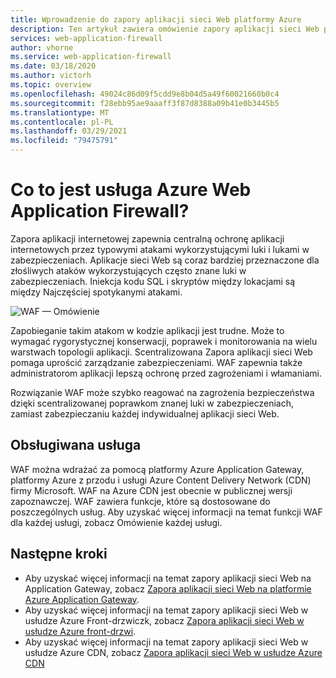 ```yaml
---
title: Wprowadzenie do zapory aplikacji sieci Web platformy Azure
description: Ten artykuł zawiera omówienie zapory aplikacji sieci Web platformy Azure (WAF)
services: web-application-firewall
author: vhorne
ms.service: web-application-firewall
ms.date: 03/18/2020
ms.author: victorh
ms.topic: overview
ms.openlocfilehash: 49024c86d09f5cdd9e8b04d5a49f60021660b0c4
ms.sourcegitcommit: f28ebb95ae9aaaff3f87d8388a09b41e0b3445b5
ms.translationtype: MT
ms.contentlocale: pl-PL
ms.lasthandoff: 03/29/2021
ms.locfileid: "79475791"
---
```

# <a name="what-is-azure-web-application-firewall"></a>Co to jest usługa Azure Web Application Firewall?

Zapora aplikacji internetowej zapewnia centralną ochronę aplikacji internetowych przez typowymi atakami wykorzystującymi luki i lukami w zabezpieczeniach. Aplikacje sieci Web są coraz bardziej przeznaczone dla złośliwych ataków wykorzystujących często znane luki w zabezpieczeniach. Iniekcja kodu SQL i skryptów między lokacjami są między Najczęściej spotykanymi atakami.

![WAF — Omówienie](media/overview/wafoverview.png)

Zapobieganie takim atakom w kodzie aplikacji jest trudne. Może to wymagać rygorystycznej konserwacji, poprawek i monitorowania na wielu warstwach topologii aplikacji. Scentralizowana Zapora aplikacji sieci Web pomaga uprościć zarządzanie zabezpieczeniami. WAF zapewnia także administratorom aplikacji lepszą ochronę przed zagrożeniami i włamaniami.

Rozwiązanie WAF może szybko reagować na zagrożenia bezpieczeństwa dzięki scentralizowanej poprawkom znanej luki w zabezpieczeniach, zamiast zabezpieczaniu każdej indywidualnej aplikacji sieci Web.

## <a name="supported-service"></a>Obsługiwana usługa

WAF można wdrażać za pomocą platformy Azure Application Gateway, platformy Azure z przodu i usługi Azure Content Delivery Network (CDN) firmy Microsoft. WAF na Azure CDN jest obecnie w publicznej wersji zapoznawczej.  WAF zawiera funkcje, które są dostosowane do poszczególnych usług. Aby uzyskać więcej informacji na temat funkcji WAF dla każdej usługi, zobacz Omówienie każdej usługi.

## <a name="next-steps"></a>Następne kroki

- Aby uzyskać więcej informacji na temat zapory aplikacji sieci Web na Application Gateway, zobacz [Zapora aplikacji sieci Web na platformie Azure Application Gateway](./ag/ag-overview.md).
- Aby uzyskać więcej informacji na temat zapory aplikacji sieci Web w usłudze Azure Front-drzwiczk, zobacz [Zapora aplikacji sieci Web w usłudze Azure front-drzwi](./afds/afds-overview.md).
- Aby uzyskać więcej informacji na temat zapory aplikacji sieci Web w usłudze Azure CDN, zobacz [Zapora aplikacji sieci Web w usłudze Azure CDN](./cdn/cdn-overview.md)
